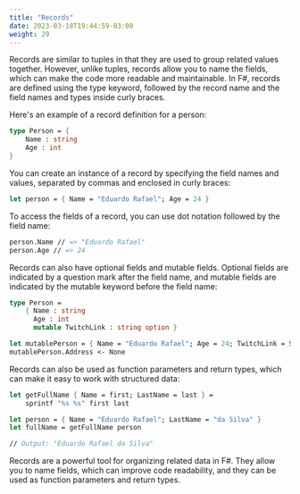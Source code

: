 ```yaml
---
title: "Records"
date: 2023-03-18T19:44:59-03:00
weight: 29
---
```


Records are similar to tuples in that they are used to group related values together. However, unlike tuples, records allow you to name the fields, which can make the code more readable and maintainable. In F#, records are defined using the type keyword, followed by the record name and the field names and types inside curly braces.

Here's an example of a record definition for a person:

```FSharp
type Person = {
    Name : string
    Age : int
}
```

You can create an instance of a record by specifying the field names and values, separated by commas and enclosed in curly braces:

```FSharp
let person = { Name = "Eduardo Rafael"; Age = 24 }
```

To access the fields of a record, you can use dot notation followed by the field name:

```FSharp
person.Name // => "Eduardo Rafael"
person.Age // => 24
```

Records can also have optional fields and mutable fields. Optional fields are indicated by a question mark after the field name, and mutable fields are indicated by the mutable keyword before the field name:

```FSharp
type Person =
    { Name : string
      Age : int
      mutable TwitchLink : string option }

let mutablePerson = { Name = "Eduardo Rafael"; Age = 24; TwitchLink = Some "https://www.twitch.tv/eduardorfs" }
mutablePerson.Address <- None
```

Records can also be used as function parameters and return types, which can make it easy to work with structured data:
```FSharp
let getFullName { Name = first; LastName = last } =
    sprintf "%s %s" first last

let person = { Name = "Eduardo Rafael"; LastName = "da Silva" }
let fullName = getFullName person

// Output: "Eduardo Rafael da Silva"
```

Records are a powerful tool for organizing related data in F#. They allow you to name fields, which can improve code readability, and they can be used as function parameters and return types.


